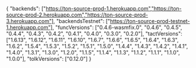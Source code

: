 {
  "backends": ["https://ton-source-prod-1.herokuapp.com","https://ton-source-prod-2.herokuapp.com","https://ton-source-prod-3.herokuapp.com"],
  "backendsTestnet": ["https://ton-source-prod-testnet-1.herokuapp.com"],
  "funcVersions": ["0.4.6-wasmfix.0", "0.4.6", "0.4.5", "0.4.4", "0.4.3", "0.4.2", "0.4.1", "0.4.0", "0.3.0", "0.2.0"],
  "tactVersions": ["1.6.13", "1.6.12", "1.6.11", "1.6.10", "1.6.7", "1.6.6", "1.6.5", "1.6.4", "1.6.3", "1.6.2", "1.5.4", "1.5.3", "1.5.2", "1.5.1", "1.5.0", "1.4.4", "1.4.3", "1.4.2", "1.4.1", "1.4.0", "1.3.1", "1.3.0", "1.2.0", "1.1.5", "1.1.4", "1.1.3", "1.1.2", "1.1.1", "1.1.0", "1.0.0"],
  "tolkVersions": ["0.12.0"]
}
